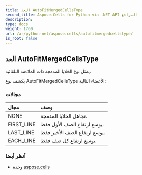 ```yaml
---
title: العد AutoFitMergedCellsType
second_title: Aspose.Cells for Python via .NET API المراجع
description:
type: docs
weight: 1760
url: /ar/python-net/aspose.cells/autofitmergedcellstype/
is_root: false
---
```

##  العد AutoFitMergedCellsType
يمثل نوع الخلايا المدمجة ذات الملاءمة التلقائية.



يكشف نوع AutoFitMergedCellsType الأعضاء التالية:

###  مجالات
| مجال| وصف|
| :- | :- |
| NONE | تجاهل الخلايا المدمجة.|
| FIRST_LINE | يوسع ارتفاع الصف الأول فقط.|
| LAST_LINE |يوسع ارتفاع الصف الأخير فقط.|
| EACH_LINE | يوسع ارتفاع كل صف فقط.|



###  أنظر أيضا
* وحدة [aspose.cells](..)
